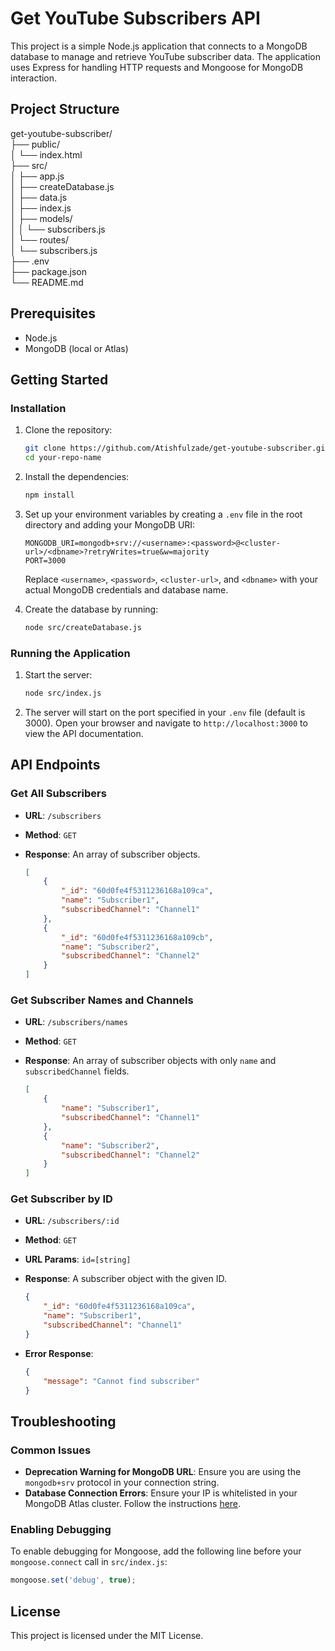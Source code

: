 # Get YouTube Subscribers API

This project is a simple Node.js application that connects to a MongoDB database to manage and retrieve YouTube subscriber data. The application uses Express for handling HTTP requests and Mongoose for MongoDB interaction.

## Project Structure

get-youtube-subscriber/                                                                                                                                                                                             
├── public/                                                                                                                                                                                                         
│ └── index.html                                                                                                                                                                                                    
├── src/                                                                                                                                                                                                            
│ ├── app.js                                                                                                                                                                                                        
│ ├── createDatabase.js                                                                                                                                                                                             
│ ├── data.js                                                                                                                                                                                                       
│ ├── index.js                                                                                                                                                                                                      
│ ├── models/                                                                                                                                                                                                       
│ │ └── subscribers.js                                                                                                                                                                                              
│ └── routes/                                                                                                                                                                                                       
│ └── subscribers.js                                                                                                                                                                                                
├── .env                                                                                                                                                                                                            
├── package.json                                                                                                                                                                                                    
└── README.md                                                                                                                                                                                                       

## Prerequisites

- Node.js
- MongoDB (local or Atlas)

## Getting Started

### Installation

1. Clone the repository:

    ```bash
    git clone https://github.com/Atishfulzade/get-youtube-subscriber.git
    cd your-repo-name
    ```

2. Install the dependencies:

    ```bash
    npm install
    ```

3. Set up your environment variables by creating a `.env` file in the root directory and adding your MongoDB URI:

    ```dotenv
    MONGODB_URI=mongodb+srv://<username>:<password>@<cluster-url>/<dbname>?retryWrites=true&w=majority
    PORT=3000
    ```

    Replace `<username>`, `<password>`, `<cluster-url>`, and `<dbname>` with your actual MongoDB credentials and database name.

4. Create the database by running:

    ```bash
    node src/createDatabase.js
    ```

### Running the Application

1. Start the server:

    ```bash
    node src/index.js
    ```

2. The server will start on the port specified in your `.env` file (default is 3000). Open your browser and navigate to `http://localhost:3000` to view the API documentation.

## API Endpoints

### Get All Subscribers

- **URL**: `/subscribers`
- **Method**: `GET`
- **Response**: An array of subscriber objects.

    ```json
    [
        {
            "_id": "60d0fe4f5311236168a109ca",
            "name": "Subscriber1",
            "subscribedChannel": "Channel1"
        },
        {
            "_id": "60d0fe4f5311236168a109cb",
            "name": "Subscriber2",
            "subscribedChannel": "Channel2"
        }
    ]
    ```

### Get Subscriber Names and Channels

- **URL**: `/subscribers/names`
- **Method**: `GET`
- **Response**: An array of subscriber objects with only `name` and `subscribedChannel` fields.

    ```json
    [
        {
            "name": "Subscriber1",
            "subscribedChannel": "Channel1"
        },
        {
            "name": "Subscriber2",
            "subscribedChannel": "Channel2"
        }
    ]
    ```

### Get Subscriber by ID

- **URL**: `/subscribers/:id`
- **Method**: `GET`
- **URL Params**: `id=[string]`
- **Response**: A subscriber object with the given ID.

    ```json
    {
        "_id": "60d0fe4f5311236168a109ca",
        "name": "Subscriber1",
        "subscribedChannel": "Channel1"
    }
    ```

- **Error Response**:

    ```json
    {
        "message": "Cannot find subscriber"
    }
    ```

## Troubleshooting

### Common Issues

- **Deprecation Warning for MongoDB URL**: Ensure you are using the `mongodb+srv` protocol in your connection string.
- **Database Connection Errors**: Ensure your IP is whitelisted in your MongoDB Atlas cluster. Follow the instructions [here](https://docs.atlas.mongodb.com/security-whitelist/).

### Enabling Debugging

To enable debugging for Mongoose, add the following line before your `mongoose.connect` call in `src/index.js`:

```javascript
mongoose.set('debug', true);
```

## License

This project is licensed under the MIT License.


